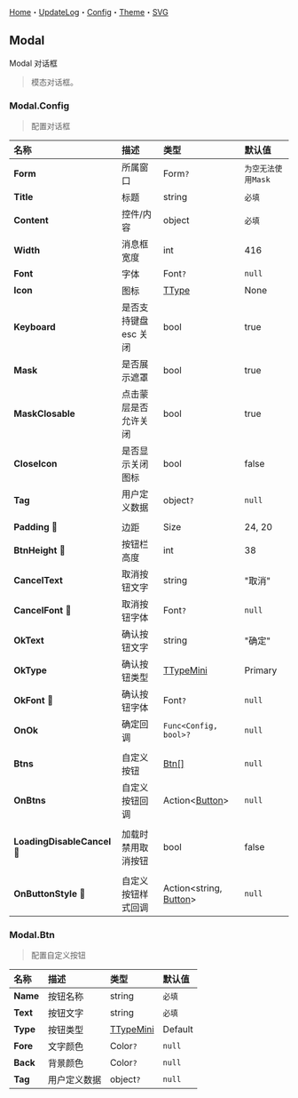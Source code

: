 ﻿[Home](../Home.md)・[UpdateLog](../UpdateLog.md)・[Config](../Config.md)・[Theme](../Theme.md)・[SVG](../SVG.md)

## Modal

Modal 对话框

> 模态对话框。

### Modal.Config

> 配置对话框

名称 | 描述 | 类型 | 默认值 |
:--|:--|:--|:--|
**Form** | 所属窗口 | Form`?` | `为空无法使用Mask` |
**Title** | 标题 | string | `必填` |
**Content** | 控件/内容 | object | `必填` |
**Width** | 消息框宽度 | int | 416 |
**Font** | 字体 | Font`?` | `null` |
**Icon** | 图标 | [TType](Enum#ttype) | None |
**Keyboard** | 是否支持键盘 esc 关闭 | bool | true |
**Mask** | 是否展示遮罩 | bool | true |
**MaskClosable** | 点击蒙层是否允许关闭 | bool | true |
**CloseIcon** | 是否显示关闭图标 | bool | false |
**Tag** | 用户定义数据 | object`?` | `null` |
||||
**Padding** 🔴 | 边距 | Size | 24, 20 |
**BtnHeight** 🔴 | 按钮栏高度 | int | 38 |
**CancelText** | 取消按钮文字 | string | "取消" |
**CancelFont** 🔴 | 取消按钮字体 | Font`?` | `null` |
**OkText** | 确认按钮文字 | string | "确定" |
**OkType** | 确认按钮类型 | [TTypeMini](Enum#ttypemini) | Primary |
**OkFont** 🔴 | 确认按钮字体 | Font`?` | `null` |
**OnOk** | 确定回调 | `Func<Config, bool>?` | `null` |
||||
**Btns** | 自定义按钮 | [Btn[]](#modal.btn) | `null` |
**OnBtns** | 自定义按钮回调 | Action<[Button](#button)> | `null` |
||||
**LoadingDisableCancel** 🔴 | 加载时禁用取消按钮 | bool | false |
||||
**OnButtonStyle** 🔴 | 自定义按钮样式回调 | Action<string, [Button](Button)> | `null` |

### Modal.Btn

> 配置自定义按钮

名称 | 描述 | 类型 | 默认值 |
:--|:--|:--|:--|
**Name** | 按钮名称 | string | `必填` |
**Text** | 按钮文字 | string | `必填` |
**Type** | 按钮类型 | [TTypeMini](Enum#ttypemini) | Default |
**Fore** | 文字颜色 | Color`?` | `null` |
**Back** | 背景颜色 | Color`?` | `null` |
**Tag** | 用户定义数据 | object`?` | `null` |